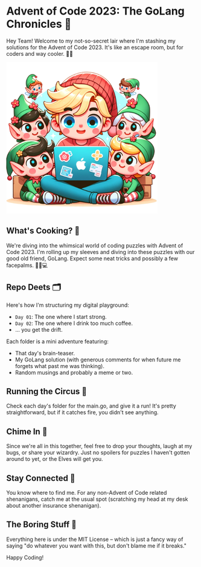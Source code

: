 # Advent of Code 2023: The GoLang Chronicles 🚀

Hey Team! Welcome to my not-so-secret lair where I'm stashing my solutions for the Advent of Code 2023. It's like an escape room, but for coders and way cooler. 🎩🐇

<img src="readmeImage.png" alt="Cute elf image" style="height: 400px; width:400px;"/>


## What's Cooking? 🍳

We're diving into the whimsical world of coding puzzles with Advent of Code 2023. I'm rolling up my sleeves and diving into these puzzles with our good old friend, GoLang. Expect some neat tricks and possibly a few facepalms. 🤦‍♂️💻

## Repo Deets 🗂

Here's how I'm structuring my digital playground:

- `Day 01`: The one where I start strong.
- `Day 02`: The one where I drink too much coffee.
- ... you get the drift.

Each folder is a mini adventure featuring:
- That day's brain-teaser.
- My GoLang solution (with generous comments for when future me forgets what past me was thinking).
- Random musings and probably a meme or two.

## Running the Circus 🎪

Check each day's folder for the main.go, and give it a run! It's pretty straightforward, but if it catches fire, you didn't see anything.

## Chime In 📣

Since we're all in this together, feel free to drop your thoughts, laugh at my bugs, or share your wizardry. Just no spoilers for puzzles I haven't gotten around to yet, or the Elves will get you.

## Stay Connected 🤙

You know where to find me. For any non-Advent of Code related shenanigans, catch me at the usual spot (scratching my head at my desk about another insurance shenanigan).

## The Boring Stuff 📜

Everything here is under the MIT License – which is just a fancy way of saying "do whatever you want with this, but don't blame me if it breaks."

Happy Coding!
